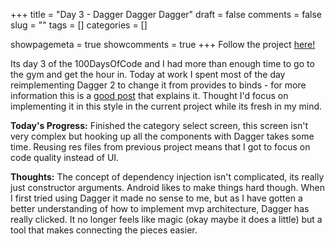 +++ 
title = "Day 3 - Dagger Dagger Dagger"
draft = false 
comments = false 
slug = "" 
tags = []
categories = []

showpagemeta = true
showcomments = true
+++
Follow the project <a href="https://github.com/KMSOMERS/NeverHaveIEver100DaysChallenge">here!</a>

Its day 3 of the 100DaysOfCode and I had more than enough time to go to the gym and get the hour in. Today at work I spent most of the day reimplementing Dagger 2 to change it from provides to binds - for more information this is a <a href="https://proandroiddev.com/dagger-2-annotations-binds-contributesandroidinjector-a09e6a57758f?gi=a6b3e8259ab3">good post</a> that explains it. Thought I'd focus on implementing it in this style in the current project while its fresh in my mind.

<b>Today's Progress:</b> Finished the category select screen, this screen isn't very complex but hooking up all the components with Dagger takes some time. Reusing res files from previous project means that I got to focus on code quality instead of UI. 

<b>Thoughts:</b> The concept of dependency injection isn't complicated, its really just constructor arguments. Android likes to make things hard though. When I first tried using Dagger it made no sense to me, but as I have gotten a better understanding of how to implement mvp architecture, Dagger has really clicked. It no longer feels like magic (okay maybe it does a little) but a tool that makes connecting the pieces easier. 